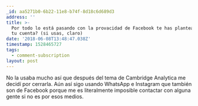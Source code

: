 ```yaml
---
_id: aa5271b0-6b22-11e8-b74f-8d18c6d689d3
address: ''
title: >-
  Por todo lo está pasando con la provacidad de Facebook te has planteado cerrar
  tu cuenta? (si usas, claro)
date: '2018-06-08T13:48:47.038Z'
timestamp: 1528465727
tags:
  - comment-subscription
layout: post
---
```

 
No la usaba mucho así que después del tema de Cambridge Analytica me decidí por cerrarla.
Aún así sigo usando WhatsApp e Instagram que también son de Facebook porque me es literalmente imposible contactar con alguna gente si no es por esos medios.
